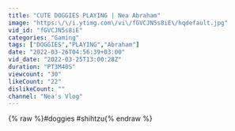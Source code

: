```yaml
---
title: "CUTE DOGGIES PLAYING | Nea Abraham"
image: "https:\/\/i.ytimg.com\/vi\/fGVCJN5s8iE\/hqdefault.jpg"
vid_id: "fGVCJN5s8iE"
categories: "Gaming"
tags: ["DOGGIES","PLAYING","Abraham"]
date: "2022-03-26T04:56:39+03:00"
vid_date: "2022-03-25T13:00:28Z"
duration: "PT3M40S"
viewcount: "30"
likeCount: "22"
dislikeCount: ""
channel: "Nea's Vlog"
---
```

{% raw %}#doggies #shihtzu{% endraw %}
